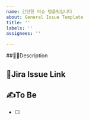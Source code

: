 ```yaml
---
name: 간단한 이슈 템플릿입니다
about: General Issue Template
title: ''
labels: ''
assignees: ''

---
```


##👩‍🏫Description
<!--추가/수정이 필요한 내용-->

## 📑Jira Issue Link
<!--지라 백로그 링크-->

## ✍To Be
<!--추가/수정될 내용-->
- [ ]
